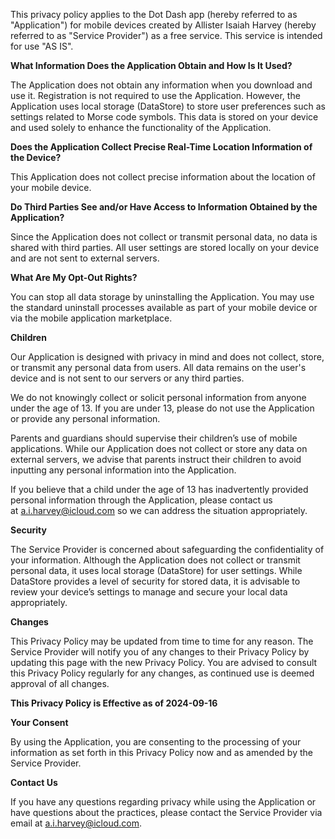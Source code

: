 This privacy policy applies to the Dot Dash app (hereby referred to as "Application") for mobile devices created by Allister Isaiah Harvey (hereby referred to as "Service Provider") as a free service. This service is intended for use "AS IS".

**What Information Does the Application Obtain and How Is It Used?**

The Application does not obtain any information when you download and use it. Registration is not required to use the Application. However, the Application uses local storage (DataStore) to store user preferences such as settings related to Morse code symbols. This data is stored on your device and used solely to enhance the functionality of the Application. 

**Does the Application Collect Precise Real-Time Location Information of the Device?**

This Application does not collect precise information about the location of your mobile device.

**Do Third Parties See and/or Have Access to Information Obtained by the Application?**

Since the Application does not collect or transmit personal data, no data is shared with third parties. All user settings are stored locally on your device and are not sent to external servers.

**What Are My Opt-Out Rights?**

You can stop all data storage by uninstalling the Application. You may use the standard uninstall processes available as part of your mobile device or via the mobile application marketplace.

**Children**

Our Application is designed with privacy in mind and does not collect, store, or transmit any personal data from users. All data remains on the user's device and is not sent to our servers or any third parties.

We do not knowingly collect or solicit personal information from anyone under the age of 13. If you are under 13, please do not use the Application or provide any personal information.

Parents and guardians should supervise their children’s use of mobile applications. While our Application does not collect or store any data on external servers, we advise that parents instruct their children to avoid inputting any personal information into the Application.

If you believe that a child under the age of 13 has inadvertently provided personal information through the Application, please contact us at a.i.harvey@icloud.com so we can address the situation appropriately.

**Security**

The Service Provider is concerned about safeguarding the confidentiality of your information. Although the Application does not collect or transmit personal data, it uses local storage (DataStore) for user settings. While DataStore provides a level of security for stored data, it is advisable to review your device’s settings to manage and secure your local data appropriately.

**Changes**

This Privacy Policy may be updated from time to time for any reason. The Service Provider will notify you of any changes to their Privacy Policy by updating this page with the new Privacy Policy. You are advised to consult this Privacy Policy regularly for any changes, as continued use is deemed approval of all changes.

**This Privacy Policy is Effective as of 2024-09-16**

**Your Consent**

By using the Application, you are consenting to the processing of your information as set forth in this Privacy Policy now and as amended by the Service Provider.

**Contact Us**

If you have any questions regarding privacy while using the Application or have questions about the practices, please contact the Service Provider via email at a.i.harvey@icloud.com.
